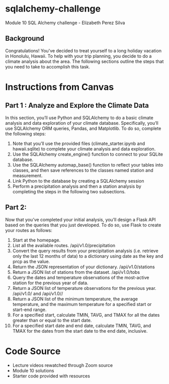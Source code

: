 # sqlalchemy-challenge
Module 10 SQL Alchemy challenge - Elizabeth Perez Silva

## Background

Congratulations! You've decided to treat yourself to a long holiday vacation in Honolulu, Hawaii. To help with your trip planning, you decide to do a climate analysis about the area. The following sections outline the steps that you need to take to accomplish this task.

# Instructions from Canvas

## Part 1 : Analyze and Explore the Climate Data
In this section, you’ll use Python and SQLAlchemy to do a basic climate analysis and data exploration of your climate database. Specifically, you’ll use SQLAlchemy ORM queries, Pandas, and Matplotlib. To do so, complete the following steps:

1. Note that you’ll use the provided files (climate_starter.ipynb and hawaii.sqlite) to complete your climate analysis and data exploration.
2. Use the SQLAlchemy create_engine() function to connect to your SQLite database.
3. Use the SQLAlchemy automap_base() function to reflect your tables into classes, and then save references to the classes named station and measurement.
4. Link Python to the database by creating a SQLAlchemy session
5. Perform a precipitation analysis and then a station analysis by completing the steps in the following two subsections.

## Part 2: 
Now that you’ve completed your initial analysis, you’ll design a Flask API based on the queries that you just developed. To do so, use Flask to create your routes as follows:
1. Start at the homepage.
2. List all the available routes.
/api/v1.0/precipitation
3. Convert the query results from your precipitation analysis (i.e. retrieve only the last 12 months of data) to a dictionary using date as the key and prcp as the value.
4. Return the JSON representation of your dictionary.
/api/v1.0/stations
5. Return a JSON list of stations from the dataset.
/api/v1.0/tobs
6. Query the dates and temperature observations of the most-active station for the previous year of data.
7. Return a JSON list of temperature observations for the previous year.
/api/v1.0/<start> and /api/v1.0/<start>/<end>
8. Return a JSON list of the minimum temperature, the average temperature, and the maximum temperature for a specified start or start-end range.
9. For a specified start, calculate TMIN, TAVG, and TMAX for all the dates greater than or equal to the start date.
10. For a specified start date and end date, calculate TMIN, TAVG, and TMAX for the dates from the start date to the end date, inclusive.

# Code Source
- Lecture videos rewatched through Zoom source
- Module 10 solutions
- Starter code provided with resources
